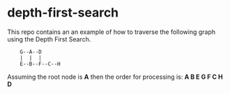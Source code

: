 depth-first-search
==================

This repo contains an an example of how to traverse the following graph using the Depth First Search.

        G--A--D
        |  |  |
        E--B--F--C--H

Assuming the root node is __A__ then the order for processing is:
        __A B E G F C H D__